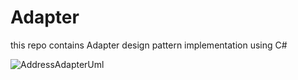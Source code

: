 # Adapter
this repo contains Adapter design pattern implementation using C#


![AddressAdapterUml](https://i.ibb.co/S7VFHmz/Address-Adapter.png)